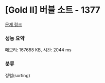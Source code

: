 # [Gold II] 버블 소트 - 1377 

[문제 링크](https://www.acmicpc.net/problem/1377) 

### 성능 요약

메모리: 167688 KB, 시간: 2044 ms

### 분류

정렬(sorting)

